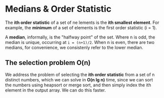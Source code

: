 # Medians & Order Statistic

The **ith order statistic** of a set of ne lements is the **ith smallest element**. For example, the **minimum** of a set of elements is the first order statistic (i = 1).

A **median**, informally, is the "halfway point" of the set. Where n is odd, the median is unique, occurring at `i = (n+1)/2`. When n is even, there are two medians, for convenience, we consistenly refer to the lower median.

## The selection problem O(n)

We address the problem of selecting the **ith order statistic** from a set of n distinct numbers, which we can solve in **O(n lg n)** time, since we can sort the numbers using heapsort or merge sort, and then simply index the ith element in the output array. We can do this faster.
